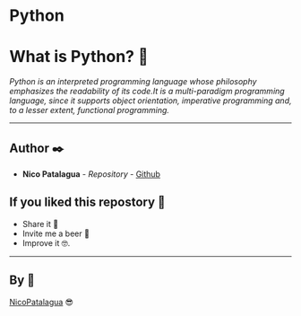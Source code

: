 # Python

# What is Python? 🤔

_Python is an interpreted programming language whose philosophy emphasizes the readability of its code.It is a multi-paradigm programming language, since it supports object orientation, imperative programming and, to a lesser extent, functional programming._

---

## Author ✒️

* **Nico Patalagua** - *Repository* - [Github](https://github.com/NicoPatalagua)

## If you liked this repostory 🎁
* Share it 📢
* Invite me a beer 🍺  
* Improve it 🤓.

---
## By 📌
[NicoPatalagua](https://www.instagram.com/nicopatalagua/) 😎
